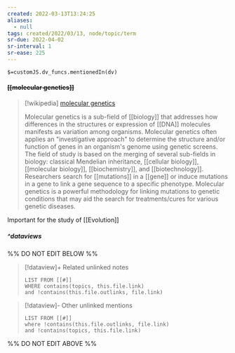 ```yaml
---
created: 2022-03-13T13:24:25 
aliases:
  - null
tags: created/2022/03/13, node/topic/term
sr-due: 2022-04-02
sr-interval: 1
sr-ease: 225
---
```

`$=customJS.dv_funcs.mentionedIn(dv)`

#### <s class="topic-title">[[molecular genetics]]</s>

> [!wikipedia] [molecular genetics](https://en.wikipedia.org/wiki/Molecular%20genetics)
> 
> Molecular genetics is a sub-field of [[biology]] that addresses how differences in the structures or expression of [[DNA]] molecules manifests as variation among organisms.  Molecular genetics often applies an "investigative approach" to determine the structure and/or function of genes in an organism's genome using genetic screens.  The field of study is based on the merging of several sub-fields in biology: classical Mendelian inheritance, [[cellular biology]], [[molecular biology]], [[biochemistry]], and [[biotechnology]]. Researchers search for [[mutations]] in a [[gene]] or induce mutations in a gene to link a gene sequence to a specific phenotype. Molecular genetics is a powerful methodology for linking mutations to genetic conditions that may aid the search for treatments/cures for various genetic diseases.
>

Important for the study of [[Evolution]]

##### ^dataviews

%% DO NOT EDIT BELOW %%
> [!dataview]+ Related unlinked notes
> ```dataview
> LIST FROM [[#]]
> WHERE contains(topics, this.file.link)
> and !contains(this.file.outlinks, file.link)
> ```
 
> [!dataview]- Other unlinked mentions
> ```dataview
> LIST FROM [[#]]
> where !contains(this.file.outlinks, file.link)
> and !contains(topics, this.file.link)
> ```

%% DO NOT EDIT ABOVE %%

